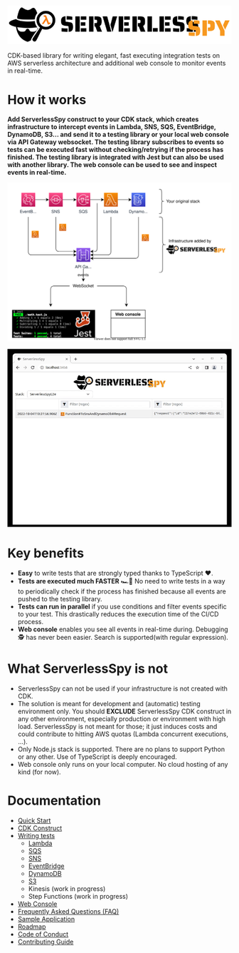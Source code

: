 ![ServerlessSpy](./logo/full_logo.svg)

CDK-based library for writing elegant, fast executing integration tests on AWS serverless architecture and additional web console to monitor events in real-time. 

# How it works

**Add ServerlessSpy construct to your CDK stack, which creates infrastructure to intercept events in Lambda, SNS, SQS, EventBridge, DynamoDB, S3... and send it to a testing library or your local web console via API Gateway websocket. The testing library subscribes to events so tests can be executed fast without checking/retrying if the process has finished. The testing library is integrated with Jest but can also be used with another library. The web console can be used to see and inspect events in real-time.**

![Concept](./doc/concept.svg)

![Web console](./doc/web_console.gif)

# Key benefits
 - **Easy** to write tests that are strongly typed thanks to TypeScript ❤️.
 - **Tests are executed much FASTER** 🏎️💨 No need to write tests in a way to periodically check if the process has finished because all events are pushed to the testing library.
 - **Tests can run in parallel** if you use conditions and filter events specific to your test. This drastically reduces the execution time of the CI/CD process.
 - **Web console** enables you see all events in real-time during. Debugging 🕵 has never been easier. Search is supported(with regular expression).

# What ServerlessSpy is not
 - ServerlessSpy can not be used if your infrastructure is not created with CDK. 
 - The solution is meant for development and (automatic) testing environment only. You should **EXCLUDE** ServerlessSpy CDK construct in any other environment, especially production or environment with high load. ServerlessSpy is not meant for those; it just induces costs and could contribute to hitting AWS quotas (Lambda concurrent executions, ...).
 - Only Node.js stack is supported. There are no plans to support Python or any other. Use of TypeScript is deeply encouraged.
 - Web console only runs on your local computer. No cloud hosting of any kind (for now).

# Documentation
 - [Quick Start](doc/quick_start.md)
 - [CDK Construct](doc/CDK_construct.md)
 - [Writing tests](doc/writing_tests.md) 
   - [Lambda](doc/Lambda.md) 
   - [SQS](doc/SQS.md)
   - [SNS](doc/SNS.md)
   - [EventBridge](doc/EventBridge.md)
   - [DynamoDB](doc/DynamoDB.md)
   - [S3](doc/S3.md)   
   - Kinesis (work in progress)
   - Step Functions (work in progress)
 - [Web Console](doc/web_console.md)  
 - [Frequently Asked Questions (FAQ)](doc/FAQ.md)  
 - [Sample Application](doc/sample_app.md)   
 - [Roadmap](doc/roadmap.md)   
 - [Code of Conduct](doc/CODE_OF_CONDUCT.md) 
 - [Contributing Guide](doc/CONTRIBUTING.md) 